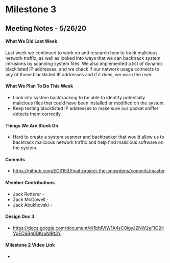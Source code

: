 # Milestone 3
## Meeting Notes - 5/26/20
#### What We Did Last Week
Last week we continued to work on and research how to track malicious network traffic, as well as looked into ways that we can backtrack system intrusions by scanning system files. We also implemented a list of dynamic blacklisted IP addresses, and we check if our network usage connects to any of those blacklisted IP addresses and if it does, we warn the user.
#### What We Plan To Do This Week
* Look into system backtracking to be able to identify potentially malicious files that could have been installed or modified on the system.
* Keep testing blacklisted IP addresses to make sure our packet sniffer detects them correctly.
#### Things We Are Stuck On
* Hard to create a system scanner and backtracker that would allow us to backtrack malicious network traffic and help find malicious software on the system.
#### Commits
* https://github.com/ECS153/final-project-the-snowdens/commits/master
#### Member Contributions
* Jack Retterer - 
* Zack McDowell - 
* Jack Abukhovski - 
#### Design Doc 3
* https://docs.google.com/document/d/1bMViW1A4sC0igyJZNW2eFiO24VgEC6Bg0DKruNlRt3Y 
#### Milestone 2 Video Link
* 
